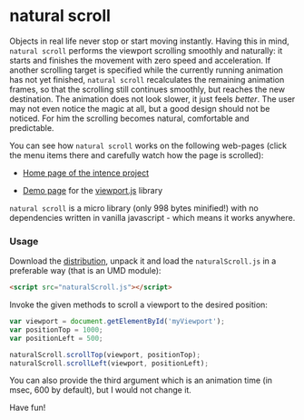
natural scroll
==============

Objects in real life never stop or start moving instantly. Having this
in mind, `natural scroll` performs the viewport scrolling smoothly and
naturally: it starts and finishes the movement with zero speed and
acceleration. If another scrolling target is specified while the
currently running animation has not yet finished, `natural scroll`
recalculates the remaining animation frames, so that the scrolling
still continues smoothly, but reaches the new destination. The
animation does not look slower, it just feels *better*. The user may
not even notice the magic at all, but a good design should not be
noticed. For him the scrolling becomes natural, comfortable and
predictable.

You can see how `natural scroll` works on the following web-pages
(click the menu items there and carefully watch how the page is
scrolled):

- [Home page of the intence project](http://asvd.github.io/intence)

- [Demo page](http://asvd.github.io/viewport/) for the
  [viewport.js](https://github.com/asvd/viewport) library

`natural scroll` is a micro library (only 998 bytes minified!) with no
dependencies written in vanilla javascript - which means it works
anywhere.


### Usage

Download the
[distribution](https://github.com/asvd/naturalScroll/releases/download/v0.0.2/naturalScroll-0.0.2.tar.gz),
unpack it and load the `naturalScroll.js` in a preferable way (that is
an UMD module):

```html
<script src="naturalScroll.js"></script>
```

Invoke the given methods to scroll a viewport to the desired position:

```js
var viewport = document.getElementById('myViewport');
var positionTop = 1000;
var positionLeft = 500;

naturalScroll.scrollTop(viewport, positionTop);
naturalScroll.scrollLeft(viewport, positionLeft);
```

You can also provide the third argument which is an animation time (in
msec, 600 by default), but I would not change it.

Have fun!


